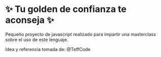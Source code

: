 # ✨ Tu golden de confianza te aconseja ✨

Pequeño proyecto de javascript realizado para impartir una masterclass sobre el uso de este lenguaje.

Idea y referencia tomada de: @TeffCode
